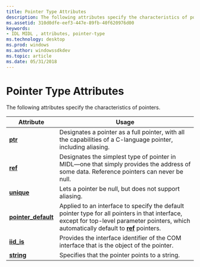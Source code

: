 ```yaml
---
title: Pointer Type Attributes
description: The following attributes specify the characteristics of pointers.
ms.assetid: 310d0dfe-eef3-447e-89fb-40f620976d00
keywords:
- IDL MIDL , attributes, pointer-type
ms.technology: desktop
ms.prod: windows
ms.author: windowssdkdev
ms.topic: article
ms.date: 05/31/2018
---
```


# Pointer Type Attributes

The following attributes specify the characteristics of pointers.



| Attribute                                   | Usage                                                                                                                                                                                                |
|---------------------------------------------|------------------------------------------------------------------------------------------------------------------------------------------------------------------------------------------------------|
| [**ptr**](ptr.md)                          | Designates a pointer as a full pointer, with all the capabilities of a C-language pointer, including aliasing.                                                                                       |
| [**ref**](ref.md)                          | Designates the simplest type of pointer in MIDL—one that simply provides the address of some data. Reference pointers can never be null.                                                             |
| [**unique**](unique.md)                    | Lets a pointer be null, but does not support aliasing.                                                                                                                                               |
| [**pointer\_default**](pointer-default.md) | Applied to an interface to specify the default pointer type for all pointers in that interface, except for top-level parameter pointers, which automatically default to [**ref**](ref.md) pointers. |
| [**iid\_is**](iid-is.md)                   | Provides the interface identifier of the COM interface that is the object of the pointer.                                                                                                            |
| [**string**](string.md)                    | Specifies that the pointer points to a string.                                                                                                                                                       |



 

 

 




